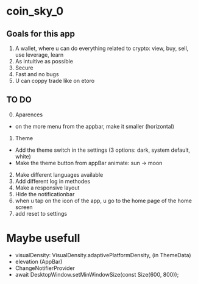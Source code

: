 # coin_sky_0

## Goals for this app
1. A wallet, where u can do everything related to crypto: view, buy, sell, use leverage, learn
2. As intuitive as possible
3. Secure
4. Fast and no bugs
5. U can coppy trade like on etoro

## TO DO
0. Aparences
- on the more menu  from the appbar, make it smaller (horizontal) 
1. Theme
- Add the theme switch in the settings (3 options: dark, system default, white)
- Make the theme button from appBar animate: sun -> moon
2. Make different languages available
3. Add different log in methodes
4. Make a responsive layout
5. Hide the notificationbar
6. when u tap on the icon of the app, u go to the home page of the home screen
7. add reset to settings

# Maybe usefull

- visualDensity: VisualDensity.adaptivePlatformDensity, (in ThemeData)
- elevation (AppBar)
- ChangeNotifierProvider
- await DesktopWindow.setMinWindowSize(const Size(600, 800));

